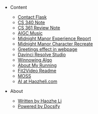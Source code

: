 - Content
    - [Contact Flask](contactflask.md)
    - [CS 340 Note](cs340.md)
    - [CS 361 Review Note](cs361.md)
    - [AIGC Music](aimusic.md)
    - [Midnight Manor Experience Report](midnight_report.md)
    - [Midnight Manor Character Recreate](midnight_prompt.md)
    - [Greetings effect in webpage](greeting.md)
    - [Davinci Resolve Studio](davinci.md)
    - [Winnowing Algo](winnowing.md)
    - [About My Running](run.md)
    - [Fit2Video Readme](fit2video.md)
    - [MOSS](moss.md)
    - [AI at Haozheli.com](aihaozheli.md)
    
- About 
    - [Written by Haozhe Li](https://www.haozheli.com)
    - [Powered by Docsify](https://docsify.js.org)